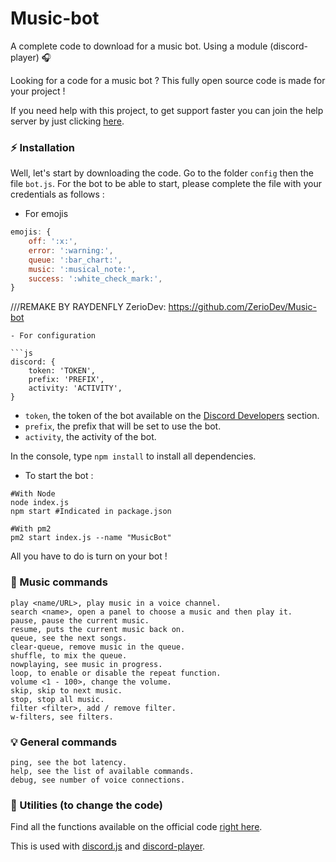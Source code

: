 # Music-bot
A complete code to download for a music bot. Using a module (discord-player) 🎧

Looking for a code for a music bot ? This fully open source code is made for your project !

If you need help with this project, to get support faster you can join the help server by just clicking [here](https://discord.gg/5cGSYV8ZZj).

### ⚡ Installation

Well, let's start by downloading the code.
Go to the folder `config` then the file `bot.js`.
For the bot to be able to start, please complete the file with your credentials as follows :

- For emojis

```js
emojis: {
    off: ':x:',
    error: ':warning:',
    queue: ':bar_chart:',
    music: ':musical_note:',
    success: ':white_check_mark:',
}
```
///REMAKE BY RAYDENFLY
ZerioDev: https://github.com/ZerioDev/Music-bot
```
- For configuration

```js
discord: {
    token: 'TOKEN',
    prefix: 'PREFIX',
    activity: 'ACTIVITY',
}
```

- `token`, the token of the bot available on the [Discord Developers](https://discordapp.com/developers/applications) section.
- `prefix`, the prefix that will be set to use the bot.
- `activity`, the activity of the bot.

In the console, type `npm install` to install all dependencies.

- To start the bot :

```
#With Node
node index.js
npm start #Indicated in package.json

#With pm2
pm2 start index.js --name "MusicBot"
```

All you have to do is turn on your bot !

### 🎵 Music commands

```
play <name/URL>, play music in a voice channel.
search <name>, open a panel to choose a music and then play it.
pause, pause the current music.
resume, puts the current music back on.
queue, see the next songs.
clear-queue, remove music in the queue.
shuffle, to mix the queue.
nowplaying, see music in progress.
loop, to enable or disable the repeat function.
volume <1 - 100>, change the volume.
skip, skip to next music.
stop, stop all music.
filter <filter>, add / remove filter.
w-filters, see filters.
```

### 💡 General commands

```
ping, see the bot latency.
help, see the list of available commands.
debug, see number of voice connections.
```

### 🏓 Utilities (to change the code)

Find all the functions available on the official code [right here](https://github.com/Androz2091/discord-player).

This is used with [discord.js](https://www.npmjs.com/package/discord.js) and [discord-player](https://www.npmjs.com/package/discord-player).

